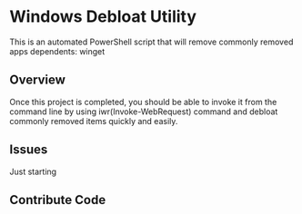 # Windows Debloat Utility
This is an automated PowerShell script that will remove commonly removed apps
dependents: winget

## Overview
Once this project is completed, you should be able to invoke it from the command line by using iwr(Invoke-WebRequest) command and debloat commonly removed items quickly and easily. 

## Issues
Just starting

## Contribute Code
